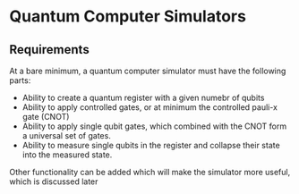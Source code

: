 # Quantum Computer Simulators

## Requirements

At a bare minimum, a quantum computer simulator must have the following parts:

* Ability to create a quantum register with a given numebr of qubits
* Ability to apply controlled gates, or at minimum the controlled pauli-x gate (CNOT)
* Ability to apply single qubit gates, which combined with the CNOT form a universal set of gates.
* Ability to measure single qubits in the register and collapse their state into the measured state.

Other functionality can be added which will make the simulator more useful, which is discussed later
